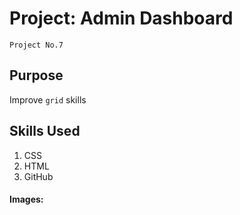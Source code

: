 # Project: Admin Dashboard
`Project No.7`

## Purpose
Improve `grid` skills

## Skills Used
1. CSS
2. HTML
3. GitHub

#### Images: 




